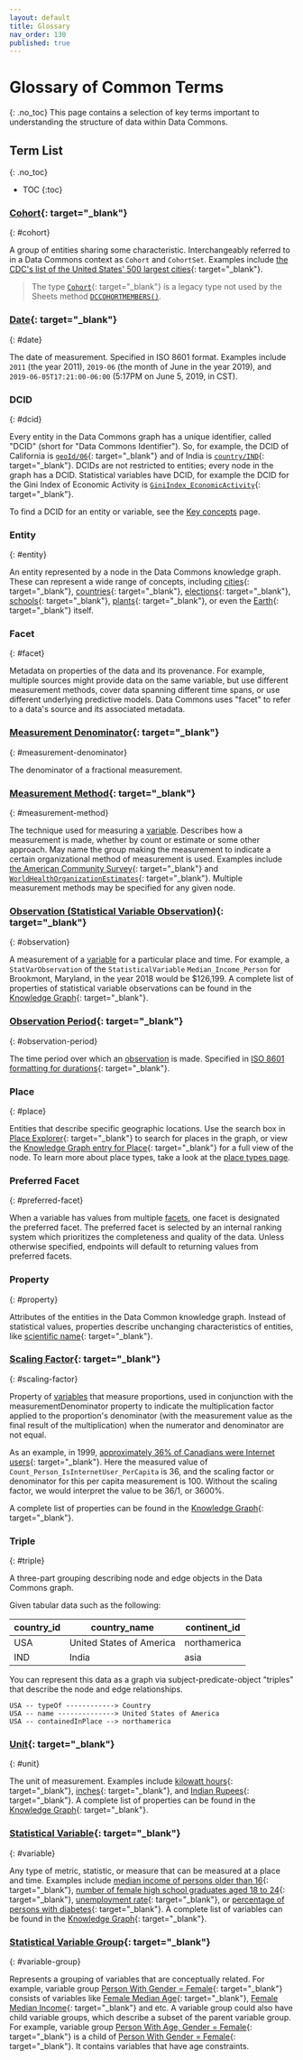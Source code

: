```yaml
---
layout: default
title: Glossary
nav_order: 130
published: true
---
```


# Glossary of Common Terms

{: .no_toc}
This page contains a selection of key terms important to understanding the structure of data within Data Commons.

## Term List
{: .no_toc}

* TOC
{:toc}

### [Cohort](https://datacommons.org/browser/CohortSet){: target="_blank"}
{: #cohort}

A group of entities sharing some characteristic. Interchangeably referred to in a Data Commons context as `Cohort` and `CohortSet`. Examples include [the CDC's list of the United States' 500 largest cities](https://datacommons.org/browser/CDC500_City){: target="_blank"}.

> The type [`Cohort`](https://datacommons.org/browser/Cohort){: target="_blank"} is a legacy type not used by the Sheets method [`DCCOHORTMEMBERS()`](/api/sheets/get_cohort_members.html).

### [Date](https://datacommons.org/browser/date){: target="_blank"}
{: #date}

The date of measurement. Specified in ISO 8601 format. Examples include `2011` (the year 2011), `2019-06` (the month of June in the year 2019), and `2019-06-05T17:21:00-06:00` (5:17PM on June 5, 2019, in CST).

### DCID
{: #dcid}

Every entity in the Data Commons graph has a unique identifier, called "DCID" (short for "Data Commons Identifier"). So, for example, the DCID of California is [`geoId/06`](https://datacommons.org/browser/geoId/06){: target="_blank"} and of India is [`country/IND`](https://datacommons.org/browser/country/IND){: target="_blank"}. DCIDs are not restricted to entities; every node in the graph has a DCID. Statistical variables have DCID, for example the DCID for the Gini Index of Economic Activity is [`GiniIndex_EconomicActivity`](https://datacommons.org/tools/statvar#GiniIndex_EconomicActivity){: target="_blank"}.

To find a DCID for an entity or variable, see the [Key concepts](/data_model.html#find-dcid) page.

### Entity
{: #entity}

An entity represented by a node in the Data Commons knowledge graph. These can represent a wide range of concepts, including [cities](https://datacommons.org/browser/City){: target="_blank"}, [countries](https://datacommons.org/browser/Country){: target="_blank"}, [elections](https://datacommons.org/browser/election/2016_P_US00){: target="_blank"}, [schools](https://datacommons.org/browser/nces/062961004587){: target="_blank"}, [plants](https://datacommons.org/browser/dc/bsmvthtq89217){: target="_blank"}, or even the [Earth](https://datacommons.org/browser/Earth){: target="_blank"} itself.

### Facet
{: #facet}

Metadata on properties of the data and its provenance. For example, multiple sources might provide data on the same variable, but use different measurement methods, cover data spanning different time spans, or use different underlying predictive models. Data Commons uses "facet" to refer to a data's source and its associated metadata.

### [Measurement Denominator](https://datacommons.org/browser/measurementDenominator){: target="_blank"}
{: #measurement-denominator}

The denominator of a fractional measurement.

### [Measurement Method](https://datacommons.org/browser/measurementMethod){: target="_blank"}
{: #measurement-method}

The technique used for measuring a [variable](#variable). Describes how a measurement is made, whether by count or estimate or some other approach. May name the group making the measurement to indicate a certain organizational method of measurement is used. Examples include [the American Community Survey](https://datacommons.org/browser/dc/gg17432){: target="_blank"} and [`WorldHealthOrganizationEstimates`](https://datacommons.org/browser/WorldHealthOrganizationEstimates){: target="_blank"}. Multiple measurement methods may be specified for any given node.

### [Observation (Statistical Variable Observation)](https://datacommons.org/browser/StatVarObservation){: target="_blank"}
{: #observation}

A measurement of a [variable](#variable) for a particular place and time. For example, a `StatVarObservation` of the `StatisticalVariable` `Median_Income_Person` for Brookmont, Maryland, in the year 2018 would be $126,199. A complete list of properties of statistical variable observations can be found in the [Knowledge Graph](https://datacommons.org/browser/StatVarObservation){: target="_blank"}.

### [Observation Period](https://datacommons.org/browser/observationPeriod){: target="_blank"}
{: #observation-period}

The time period over which an [observation](#observation) is made. Specified in [ISO 8601 formatting for durations](https://en.wikipedia.org/wiki/ISO_8601#Durations){: target="_blank"}.

### Place
{: #place}

Entities that describe specific geographic locations. Use the search box in [Place Explorer](https://datacommons.org/place){: target="_blank"} to search for places in the graph, or view the [Knowledge Graph entry for Place](https://datacommons.org/browser/Place){: target="_blank"} for a full view of the node. To learn more about place types, take a look at the [place types page](/place_types.html).

### Preferred Facet
{: #preferred-facet}

When a variable has values from multiple [facets](#facet), one facet is designated the preferred facet. The preferred facet is selected by an internal ranking system which prioritizes the completeness and quality of the data. Unless otherwise specified, endpoints will default to returning values from preferred facets.

### Property
{: #property}

Attributes of the entities in the Data Common knowledge graph. Instead of statistical values, properties describe unchanging characteristics of entities, like [scientific name](https://datacommons.org/browser/scientificName){: target="_blank"}.

### [Scaling Factor](https://datacommons.org/browser/scalingFactor){: target="_blank"}
{: #scaling-factor}

Property of [variables](#variable) that measure proportions, used in conjunction with the measurementDenominator property to indicate the multiplication factor applied to the proportion's denominator (with the measurement value as the final result of the multiplication) when the numerator and denominator are not equal.

As an example, in 1999, [approximately 36% of Canadians were Internet users](https://datacommons.org/browser/dc/o/0d9e3dd3y6yt3){: target="_blank"}. Here the measured value of `Count_Person_IsInternetUser_PerCapita` is 36, and the scaling factor or denominator for this per capita measurement is 100. Without the scaling factor, we would interpret the value to be 36/1, or 3600%.

A complete list of properties can be found in the [Knowledge Graph](https://datacommons.org/browser/scalingFactor){: target="_blank"}.

### Triple
{: #triple}

A three-part grouping describing node and edge objects in the Data Commons graph.

Given tabular data such as the following:

| country_id | country_name             | continent_id |
| ---------- | ------------------------ | ------------ |
| USA        | United States of America | northamerica |
| IND        | India                    | asia         |

You can represent this data as a graph via subject-predicate-object "triples" that describe the node and edge relationships.

```
USA -- typeOf ------------> Country
USA -- name --------------> United States of America
USA -- containedInPlace --> northamerica
```

### [Unit](https://datacommons.org/browser/unit){: target="_blank"}
{: #unit}

The unit of measurement. Examples include [kilowatt hours](https://datacommons.org/browser/KilowattHour){: target="_blank"}, [inches](https://datacommons.org/browser/Inch){: target="_blank"}, and [Indian Rupees](https://datacommons.org/browser/IndianRupee){: target="_blank"}. A complete list of properties can be found in the [Knowledge Graph](https://datacommons.org/browser/unit){: target="_blank"}.

### [Statistical Variable](https://datacommons.org/browser/StatisticalVariable){: target="_blank"}
{: #variable}

Any type of metric, statistic, or measure that can be measured at a place and time. Examples include [median income of persons older than 16](https://datacommons.org/browser/Median_Income_Person_16OrMoreYears){: target="_blank"}, [number of female high school graduates aged 18 to 24](https://datacommons.org/browser/Count_Person_18To24Years_EducationalAttainmentHighSchoolGraduateIncludesEquivalency_Female){: target="_blank"}, [unemployment rate](https://browser.datacommons.org/browser/UnemploymentRate_Person){: target="_blank"}, or [percentage of persons with diabetes](https://browser.datacommons.org/browser/Percent_Person_WithDiabetes){: target="_blank"}. A complete list of variables can be found in the [Knowledge Graph](https://datacommons.org/browser/StatisticalVariable){: target="_blank"}.

### [Statistical Variable Group](https://datacommons.org/browser/StatVarGroup){: target="_blank"}
{: #variable-group}

Represents a grouping of variables that are conceptually related. For example, variable group [Person With Gender = Female](https://datacommons.org/browser/dc/g/Person_Gender-Female){: target="_blank"} consists of variables like [Female Median Age](https://datacommons.org/browser/Median_Age_Person_Female){: target="_blank"}, [Female Median Income](https://datacommons.org/browser/Median_Income_Person_15OrMoreYears_Female_WithIncome){: target="_blank"} and etc. A variable group could also have child variable groups, which describe a subset of the parent variable group. For example, variable group [Person With Age, Gender = Female](https://datacommons.org/browser/dc/g/Person_Age_Gender-Female){: target="_blank"} is a child of [Person With Gender = Female](https://datacommons.org/browser/dc/g/Person_Gender-Female){: target="_blank"}. It contains variables that have age constraints.
